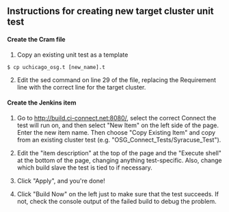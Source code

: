 Instructions for creating new target cluster unit test
------------------------------------------------------

#### Create the Cram file


1) Copy an existing unit test as a template
```
$ cp uchicago_osg.t [new_name].t
```

2) Edit the sed command on line 29 of the file, replacing the Requirement line with the correct line for the target cluster. 

#### Create the Jenkins item 

1) Go to http://build.ci-connect.net:8080/, select the correct Connect the test will run on, and then select "New Item" on the left side of the page. Enter the new item name. Then choose "Copy Existing Item" and copy from an existing cluster test (e.g. "OSG_Connect_Tests/Syracuse_Test").

2) Edit the "item description" at the top of the page and the "Execute shell" at the bottom of the page, changing anything test-specific. Also, change which build slave the test is tied to if necessary. 

3) Click "Apply", and you're done!

4) Click "Build Now" on the left just to make sure that the test succeeds. If not, check the console output of the failed build to debug the problem.